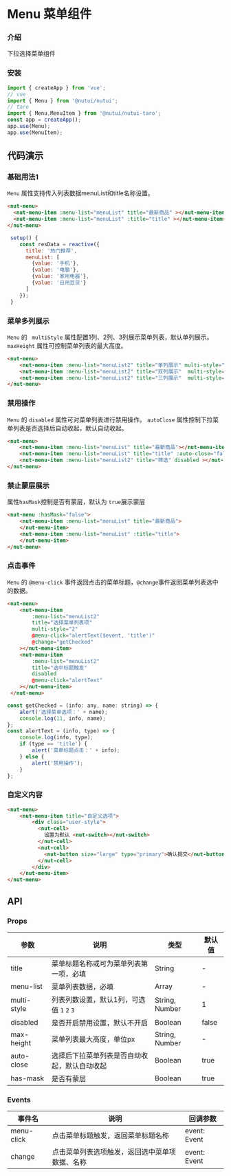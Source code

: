 # Menu 菜单组件

### 介绍

下拉选择菜单组件

### 安装

``` javascript
import { createApp } from 'vue';
// vue
import { Menu } from '@nutui/nutui';
// taro
import { Menu,MenuItem } from '@nutui/nutui-taro';
const app = createApp();
app.use(Menu);
app.use(MenuItem);

```

## 代码演示

### 基础用法1

`Menu`  属性支持传入列表数据menuList和title名称设置。

```html
<nut-menu>
  <nut-menu-item :menu-list="menuList" title="最新商品" ></nut-menu-item>
  <nut-menu-item :menu-list="menuList" :title="title" ></nut-menu-item>
</nut-menu>
```
```js
 setup() {
    const resData = reactive({
      title: '热门推荐',
      menuList: [
        {value: '手机'},
        {value: '电脑'},
        {value: '家用电器'},
        {value: '日用百货'}
      ]
    });
 }

```

### 菜单多列展示

`Menu` 的 ` multiStyle` 属性配置1列、2列、3列展示菜单列表，默认单列展示。
`maxHeight` 属性可控制菜单列表的最大高度。

```html
<nut-menu>
    <nut-menu-item :menu-list="menuList2" title="单列展示" multi-style="1" maxHeight="200"></nut-menu-item>
    <nut-menu-item :menu-list="menuList2" title="双列展示"  multi-style="2"></nut-menu-item>
    <nut-menu-item :menu-list="menuList2" title="三列展示"  multi-style="3"></nut-menu-item>
</nut-menu>
```

### 禁用操作

`Menu` 的 `disabled` 属性可对菜单列表进行禁用操作。
`autoClose` 属性控制下拉菜单列表是否选择后自动收起，默认自动收起。

```html
<nut-menu>
    <nut-menu-item :menu-list="menuList" title="最新商品"></nut-menu-item>
    <nut-menu-item :menu-list="menuList" title="title" :auto-close="false"></nut-menu-item>
    <nut-menu-item :menu-list="menuList2" title="筛选" disabled ></nut-menu-item>
</nut-menu>
```

### 禁止蒙层展示
属性`hasMask`控制是否有蒙层，默认为 `true`展示蒙层 

```html
<nut-menu :hasMask="false">
    <nut-menu-item :menu-list="menuList" title="最新商品">
    </nut-menu-item>
    <nut-menu-item :menu-list="menuList" :title="title">
    </nut-menu-item>
</nut-menu>
```

### 点击事件

`Menu` 的 `@menu-click` 事件返回点击的菜单标题，`@change`事件返回菜单列表选中的数据。

```html
<nut-menu>
    <nut-menu-item
        :menu-list="menuList2"
        title="选择菜单列表项"
        multi-style="2"
        @menu-click="alertText($event, 'title')"
        @change="getChecked"
    ></nut-menu-item>
    <nut-menu-item
        :menu-list="menuList2"
        title="选中标题触发"
        disabled
        @menu-click="alertText"
    ></nut-menu-item>
 </nut-menu>
```
```js
const getChecked = (info: any, name: string) => {
    alert('选择菜单选项：' + name);
    console.log(11, info, name);
};
const alertText = (info, type) => {
    console.log(info, type);
    if (type == 'title') {
        alert('菜单标题点击：' + info);
    } else {
        alert('禁用操作');
    }
};
```

### 自定义内容


```html
<nut-menu>
    <nut-menu-item title="自定义选项">
        <div class="user-style">
          <nut-cell>
            设置为默认 <nut-switch></nut-switch>
          </nut-cell>
          <nut-cell>
            <nut-button size="large" type="primary">确认提交</nut-button>
          </nut-cell>
        </div>
    </nut-menu-item>
</nut-menu>
```

## API

### Props

| 参数         | 说明                             | 类型   | 默认值           |
|--------------|----------------------------------|--------|------------------|
| title         | 菜单标题名称或可为菜单列表第一项，必填     | String | -                |
| menu-list        | 菜单列表数据，必填                     | Array | -                |
| multi-style        | 列表列数设置，默认1列，可选值 `1` `2` `3` | String, Number | 1                |
| disabled | 是否开启禁用设置，默认不开启    | Boolean | false |
| max-height | 菜单列表最大高度，单位px    | String, Number | - |
| auto-close | 选择后下拉菜单列表是否自动收起，默认自动收起   | Boolean | true |
|has-mask| 是否有蒙层 | Boolean | true|

### Events

| 事件名 | 说明           | 回调参数     |
|--------|----------------|--------------|
| menu-click  | 点击菜单标题触发，返回菜单标题名称 | event: Event |
| change  | 点击菜单列表选项触发，返回选中菜单项数据、名称 | event: Event |